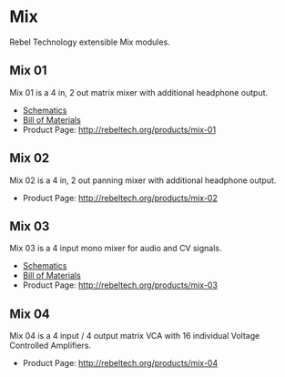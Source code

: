 # Mix
Rebel Technology extensible Mix modules.

## Mix 01
Mix 01 is a 4 in, 2 out matrix mixer with additional headphone output.
* [Schematics](hardware/LinearMixerRev04-schematics.pdf)
* [Bill of Materials](hardware/LinearMixerRev04-BOM.pdf)
* Product Page: http://rebeltech.org/products/mix-01

## Mix 02
Mix 02 is a 4 in, 2 out panning mixer with additional headphone output.
* Product Page: http://rebeltech.org/products/mix-02

## Mix 03
Mix 03 is a 4 input mono mixer for audio and CV signals.
* [Schematics](hardware/MonoMixerRev02-schematics.pdf)
* [Bill of Materials](hardware/MonoMixerRev02-BOM.pdf)
* Product Page: http://rebeltech.org/products/mix-03

## Mix 04
Mix 04 is a 4 input / 4 output matrix VCA with 16 individual Voltage Controlled Amplifiers.
* Product Page: http://rebeltech.org/products/mix-04
